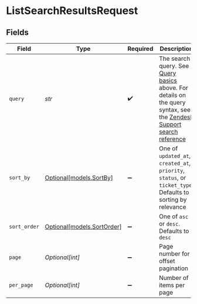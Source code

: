 # ListSearchResultsRequest


## Fields

| Field                                                                                                                                                                                           | Type                                                                                                                                                                                            | Required                                                                                                                                                                                        | Description                                                                                                                                                                                     |
| ----------------------------------------------------------------------------------------------------------------------------------------------------------------------------------------------- | ----------------------------------------------------------------------------------------------------------------------------------------------------------------------------------------------- | ----------------------------------------------------------------------------------------------------------------------------------------------------------------------------------------------- | ----------------------------------------------------------------------------------------------------------------------------------------------------------------------------------------------- |
| `query`                                                                                                                                                                                         | *str*                                                                                                                                                                                           | :heavy_check_mark:                                                                                                                                                                              | The search query. See [Query basics](#query-basics) above. For details on the query syntax, see the [Zendesk Support search reference](https://support.zendesk.com/hc/en-us/articles/203663226) |
| `sort_by`                                                                                                                                                                                       | [Optional[models.SortBy]](../models/sortby.md)                                                                                                                                                  | :heavy_minus_sign:                                                                                                                                                                              | One of `updated_at`, `created_at`, `priority`, `status`, or `ticket_type`. Defaults to sorting by relevance                                                                                     |
| `sort_order`                                                                                                                                                                                    | [Optional[models.SortOrder]](../models/sortorder.md)                                                                                                                                            | :heavy_minus_sign:                                                                                                                                                                              | One of `asc` or `desc`.  Defaults to `desc`                                                                                                                                                     |
| `page`                                                                                                                                                                                          | *Optional[int]*                                                                                                                                                                                 | :heavy_minus_sign:                                                                                                                                                                              | Page number for offset pagination                                                                                                                                                               |
| `per_page`                                                                                                                                                                                      | *Optional[int]*                                                                                                                                                                                 | :heavy_minus_sign:                                                                                                                                                                              | Number of items per page                                                                                                                                                                        |